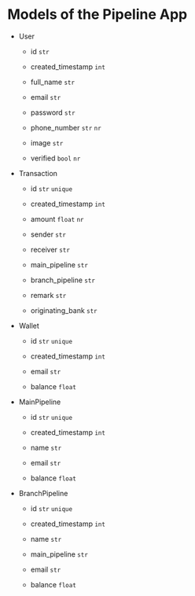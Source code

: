 # Models of the Pipeline App

- User

  - id `str`
  - created_timestamp `int`

  - full_name `str`
  - email `str`

  - password `str`
  - phone_number `str` `nr`
  - image `str`
  - verified `bool` `nr`

- Transaction

  - id `str` `unique`
  - created_timestamp `int`

  - amount `float` `nr`
  - sender `str`
  - receiver `str`
  - main_pipeline `str`
  - branch_pipeline `str`
  - remark `str`
  - originating_bank `str`

- Wallet

  - id `str` `unique`
  - created_timestamp `int`

  - email `str`
  - balance `float`

- MainPipeline

  - id `str` `unique`
  - created_timestamp `int`

  - name `str`
  - email `str`
  - balance `float`

- BranchPipeline

  - id `str` `unique`
  - created_timestamp `int`

  - name `str`
  - main_pipeline `str`
  - email `str`
  - balance `float`
